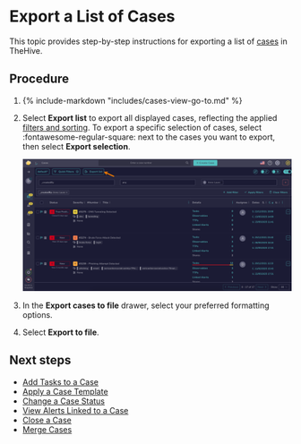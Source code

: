 # Export a List of Cases

This topic provides step-by-step instructions for exporting a list of [cases](about-cases.md) in TheHive.

<h2>Procedure</h2>

1. {% include-markdown "includes/cases-view-go-to.md" %}

2. Select **Export list** to export all displayed cases, reflecting the applied [filters and sorting](../about-filtering-and-sorting.md). To export a specific selection of cases, select :fontawesome-regular-square: next to the cases you want to export, then select **Export selection**.

    ![Export list cases](../../../images/user-guides/analyst-corner/cases/export-list-cases.png)

3. In the **Export cases to file** drawer, select your preferred formatting options.

4. Select **Export to file**.

<h2>Next steps</h2>

* [Add Tasks to a Case](add-tasks-to-a-case.md)
* [Apply a Case Template](apply-a-case-template.md)
* [Change a Case Status](change-status-case.md)
* [View Alerts Linked to a Case](view-alerts-linked-to-a-case.md)
* [Close a Case](close-a-case.md)
* [Merge Cases](merge-cases.md)